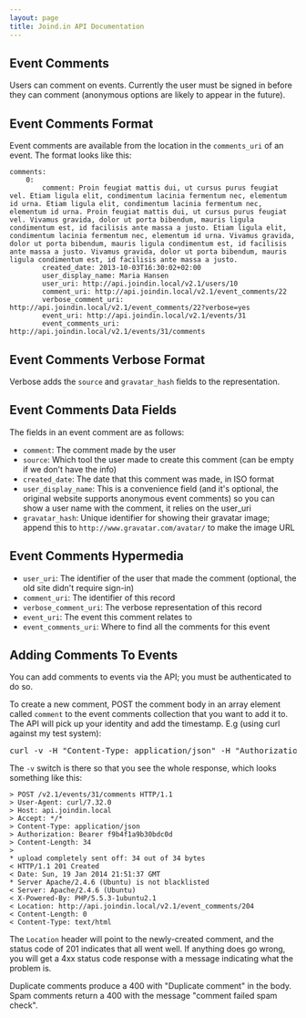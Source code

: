 ```yaml
---
layout: page
title: Joind.in API Documentation
---
```


## Event Comments

Users can comment on events.  Currently the user must be signed in before they can comment (anonymous options are likely to appear in the future).

## Event Comments Format

Event comments are available from the location in the ``comments_uri`` of an event.  The format looks like this:

~~~~
comments:
    0:
        comment: Proin feugiat mattis dui, ut cursus purus feugiat vel. Etiam ligula elit, condimentum lacinia fermentum nec, elementum id urna. Etiam ligula elit, condimentum lacinia fermentum nec, elementum id urna. Proin feugiat mattis dui, ut cursus purus feugiat vel. Vivamus gravida, dolor ut porta bibendum, mauris ligula condimentum est, id facilisis ante massa a justo. Etiam ligula elit, condimentum lacinia fermentum nec, elementum id urna. Vivamus gravida, dolor ut porta bibendum, mauris ligula condimentum est, id facilisis ante massa a justo. Vivamus gravida, dolor ut porta bibendum, mauris ligula condimentum est, id facilisis ante massa a justo.
        created_date: 2013-10-03T16:30:02+02:00
        user_display_name: Maria Hansen
        user_uri: http://api.joindin.local/v2.1/users/10
        comment_uri: http://api.joindin.local/v2.1/event_comments/22
        verbose_comment_uri: http://api.joindin.local/v2.1/event_comments/22?verbose=yes
        event_uri: http://api.joindin.local/v2.1/events/31
        event_comments_uri: http://api.joindin.local/v2.1/events/31/comments
~~~~

## Event Comments Verbose Format

Verbose adds the ``source`` and ``gravatar_hash`` fields to the representation.

## Event Comments Data Fields

The fields in an event comment are as follows:

*  ``comment``: The comment made by the user
*  ``source``: Which tool the user made to create this comment (can be empty if we don't have the info)
*  ``created_date``:  The date that this comment was made, in ISO format
*  ``user_display_name``: This is a convenience field (and it's optional, the original website supports anonymous event comments) so you can show a user name with the comment, it relies on the user_uri
*  ``gravatar_hash``: Unique identifier for showing their gravatar image; append this to ``http://www.gravatar.com/avatar/`` to make the image URL

## Event Comments Hypermedia

*  ``user_uri``:  The identifier of the user that made the comment (optional, the old site didn't require sign-in)
*  ``comment_uri``:  The identifier of this record
*  ``verbose_comment_uri``: The verbose representation of this record
*  ``event_uri``: The event this comment relates to
*  ``event_comments_uri``:  Where to find all the comments for this event


## Adding Comments To Events

You can add comments to events via the API; you must be authenticated to do so.

To create a new comment, POST the comment body in an array element called ``comment`` to the event comments collection that you want to add it to.  The API will pick up your identity and add the timestamp.  E.g (using curl against my test system):

<pre class="embedcurl">curl -v -H "Content-Type: application/json" -H "Authorization: Bearer f9b4f1a9b30bdc0d" -X POST http://api.joindin.local/v2.1/events/31/comments --data '{"comment": "Wonderful event, thanks!"}'
</pre>

<!-- You only need to reference this script once per page. -->
<script src="https://www.embedcurl.com/embedcurl.min.js" async></script>

The ``-v`` switch is there so that you see the whole response, which looks something like this:

~~~~
> POST /v2.1/events/31/comments HTTP/1.1
> User-Agent: curl/7.32.0
> Host: api.joindin.local
> Accept: */*
> Content-Type: application/json
> Authorization: Bearer f9b4f1a9b30bdc0d
> Content-Length: 34
> 
* upload completely sent off: 34 out of 34 bytes
< HTTP/1.1 201 Created
< Date: Sun, 19 Jan 2014 21:51:37 GMT
* Server Apache/2.4.6 (Ubuntu) is not blacklisted
< Server: Apache/2.4.6 (Ubuntu)
< X-Powered-By: PHP/5.5.3-1ubuntu2.1
< Location: http://api.joindin.local/v2.1/event_comments/204
< Content-Length: 0
< Content-Type: text/html
~~~~

The ``Location`` header will point to the newly-created comment, and the status code of 201 indicates that all went well.  If anything does go wrong, you will get a 4xx status code response with a message indicating what the problem is.

Duplicate comments produce a 400 with "Duplicate comment" in the body.  Spam comments return a 400 with the message "comment failed spam check".
